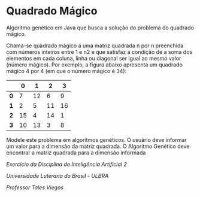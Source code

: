 # Quadrado Mágico
Algoritmo genético em Java que busca a solução do problema do quadrado mágico.


Chama-se quadrado mágico a uma matriz quadrada n por n preenchida com números inteiros entre 1 e n2 e que satisfaz a condição de a soma dos elementos em cada coluna, linha ou diagonal ser igual ao mesmo valor (número mágico). Por exemplo, a figura abaixo apresenta um quadrado mágico 4 por 4 (em que o número mágico é 34):

|    | 0  | 1  | 2  | 3  |
|----|----|----|----|----|
| **0**  | 7  | 12 | 6  | 9  |
| **1**  | 2  | 5  | 11 | 16 |
| **2**  | 15 | 4  | 14 | 1  |
| **3**  | 10 | 13 | 3  | 8  |

Modele este problema em algoritmos genéticos. O usuário deve informar um valor para a dimensão da matriz quadrada. O Algoritmo Genético deve encontrar a matriz quadrada para a dimensão informada


*Exercício da Disciplina de Inteligência Artificial 2*

*Universidade Luterana do Brasil - ULBRA*

*Professor Tales Viegas*
